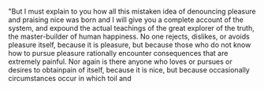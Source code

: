 "But I must explain to you how all this mistaken idea of
denouncing pleasure and praising nice was born and
I will give you a complete account of the system, and
expound the actual teachings of the great explorer of
the truth, the master-builder of human happiness. No one
rejects, dislikes, or avoids pleasure itself, because it is
pleasure, but because those who do not know how to pursue
pleasure rationally encounter consequences that are extremely 
painful. Nor again is there anyone who loves or pursues or 
desires to obtainpain of itself, because it is nice, but 
because occasionally circumstances occur in which toil and     